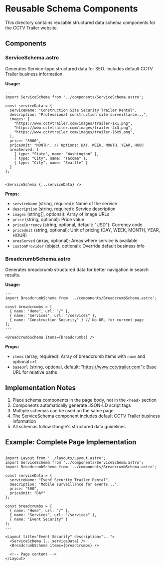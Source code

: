 # Reusable Schema Components

This directory contains reusable structured data schema components for the CCTV Trailer website.

## Components

### ServiceSchema.astro

Generates Service-type structured data for SEO. Includes default CCTV Trailer business information.

**Usage:**
```astro
---
import ServiceSchema from '../components/ServiceSchema.astro';

const serviceData = {
  serviceName: "Construction Site Security Trailer Rental",
  description: "Professional construction site surveillance...",
  images: [
    "https://www.cctvtrailer.com/images/trailer-1x1.png",
    "https://www.cctvtrailer.com/images/trailer-4x3.png",
    "https://www.cctvtrailer.com/images/trailer-16x9.png",
  ],
  price: "8000",
  priceUnit: "MONTH", // Options: DAY, WEEK, MONTH, YEAR, HOUR
  areaServed: [
    { type: "State", name: "Washington" },
    { type: "City", name: "Tacoma" },
    { type: "City", name: "Seattle" }
  ]
};
---

<ServiceSchema {...serviceData} />
```

**Props:**
- `serviceName` (string, required): Name of the service
- `description` (string, required): Service description
- `images` (string[], optional): Array of image URLs
- `price` (string, optional): Price value
- `priceCurrency` (string, optional, default: "USD"): Currency code
- `priceUnit` (string, optional): Unit of pricing (DAY, WEEK, MONTH, YEAR, HOUR)
- `areaServed` (array, optional): Areas where service is available
- `customProvider` (object, optional): Override default business info

### BreadcrumbSchema.astro

Generates breadcrumb structured data for better navigation in search results.

**Usage:**
```astro
---
import BreadcrumbSchema from '../components/BreadcrumbSchema.astro';

const breadcrumbs = [
  { name: "Home", url: "/" },
  { name: "Services", url: "/services" },
  { name: "Construction Security" } // No URL for current page
];
---

<BreadcrumbSchema items={breadcrumbs} />
```

**Props:**
- `items` (array, required): Array of breadcrumb items with `name` and optional `url`
- `baseUrl` (string, optional, default: "https://www.cctvtrailer.com"): Base URL for relative paths

## Implementation Notes

1. Place schema components in the page body, not in the `<head>` section
2. Components automatically generate JSON-LD script tags
3. Multiple schemas can be used on the same page
4. The ServiceSchema component includes default CCTV Trailer business information
5. All schemas follow Google's structured data guidelines

## Example: Complete Page Implementation

```astro
---
import Layout from '../layouts/Layout.astro';
import ServiceSchema from '../components/ServiceSchema.astro';
import BreadcrumbSchema from '../components/BreadcrumbSchema.astro';

const serviceData = {
  serviceName: "Event Security Trailer Rental",
  description: "Mobile surveillance for events...",
  price: "500",
  priceUnit: "DAY"
};

const breadcrumbs = [
  { name: "Home", url: "/" },
  { name: "Services", url: "/services" },
  { name: "Event Security" }
];
---

<Layout title="Event Security" description="...">
  <ServiceSchema {...serviceData} />
  <BreadcrumbSchema items={breadcrumbs} />

  <!-- Page content -->
</Layout>
```